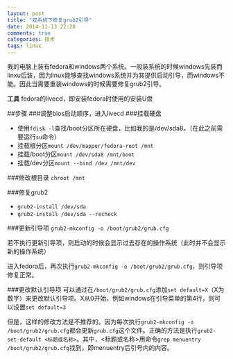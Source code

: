 ```yaml
---
layout: post
title: "双系统下修复grub2引导"
date: 2014-11-13 22:28
comments: true
categories: 技术
tags: linux
---
```

我的电脑上装有fedora和windows两个系统。一般装系统的时候windows先装而linxu后装，因为linux能够查找windows系统并为其提供启动引导，而windows不能。因此当需要重装windows的时候需要修复grub2引导。

<!-- more -->

**工具**
fedora的livecd，即安装fedora时使用的安装U盘

##步骤
###调整bios启动顺序，进入livecd
###挂载硬盘
  - 使用`fdisk -l`查找/boot分区所在硬盘，比如我的是/dev/sda8。（在此之前需要运行`su`命令）
  - 挂载根分区`mount /dev/mapper/fedora-root /mnt`
  - 挂载/boot分区`mount /dev/sda8 /mnt/boot`
  - 挂载/dev分区`mount --bind /dev /mnt/dev`
  
###修改根目录
`chroot /mnt`

###修复grub2
  - `grub2-install /dev/sda`
  - `grub2-install /dev/sda --recheck`
  
###更新引导项
`grub2-mkconfig -o /boot/grub2/grub.cfg`

若不执行更新引导项，则启动的时候会显示过去存在的操作系统（此时并不会显示新的操作系统）

进入fedora后，再次执行`grub2-mkconfig -o /boot/grub2/grub.cfg`，则引导项修复正常。

###更改默认引导项
可以通过在`/boot/grub2/grub.cfg`添加`set default=X`（X为数字）来更改默认引导项。X从0开始，例如windows在引导菜单的第4行，则可以设置`set default=3`

但是，这样的修改方法是不推荐的。因为每次执行`grub2-mkconfig -o /boot/grub2/grub.cfg`都会更新`grub.cfg`这个文件。正确的方法是执行`grub2-set-default <标题或名称>`。其中，<标题或名称>用命令`grep menuentry /boot/grub2/grub.cfg`找到，即menuentry后引号内的内容。



